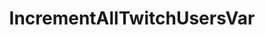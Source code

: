 ---
name: IncrementAllTwitchUsersVar
title: IncrementAllTwitchUsersVar
description: Increments the value of a specific user global variable for all Twitch users
version: 0.2.4
parameters:
  - name: varName
    description: Name of the user variable
  - name: value
    description: Value of how much the user variables should be incremented by
  - name: persisted
    description: |
      - `true` - Persisted user variables will be affected
      - `false` - Non-persisted user variable will be affected
---